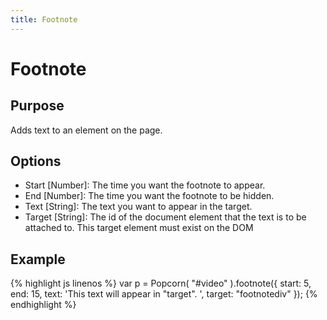 ```yaml
---
title: Footnote
---
```

# Footnote #

## Purpose ##

Adds text to an element on the page.

## Options ##

* Start \[Number\]: The time you want the footnote to appear.
* End \[Number\]: The time you want the footnote to be hidden.
* Text \[String\]: The text you want to appear in the target.
* Target \[String\]: The id of the document element that the text is to be attached to. This target element must exist on the DOM

## Example ##

{% highlight js linenos %}
    var p = Popcorn( "#video" ).footnote({
      start: 5,
      end: 15,
      text: 'This text will appear in "target". ',
      target: "footnotediv"
    });
{% endhighlight %}
